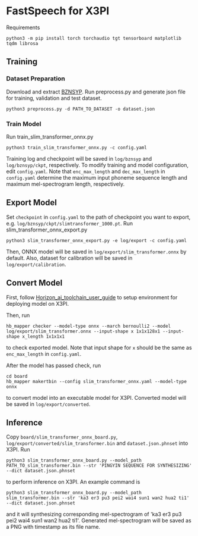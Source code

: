 # FastSpeech for X3PI
Requirements
```
python3 -m pip install torch torchaudio tgt tensorboard matplotlib tqdm librosa
```

## Training
### Dataset Preparation

Download and extract [BZNSYP](https://www.data-baker.com/data/index/TNtts).
Run preprocess.py and generate json file for training, validation and test dataset.
```
python3 preprocess.py -d PATH_TO_DATASET -o dataset.json
```

### Train Model

Run train_slim_transformer_onnx.py
```
python3 train_slim_transformer_onnx.py -c config.yaml
```
Training log and checkpoint will be saved in `log/bznsyp` and `log/bznsyp/ckpt`, respectively.
To modify training and model configuration, edit `config.yaml`.
Note that `enc_max_length` and `dec_max_length` in `config.yaml` determine the maximum input phoneme sequence length and maximum mel-spectrogram length, respectively.

## Export Model

Set `checkpoint` in `config.yaml` to the path of checkpoint you want to export, e.g. `log/bznsyp/ckpt/slimtransformer_1000.pt`.
Run slim_transformer_onnx_export.py
```
python3 slim_transformer_onnx_export.py -e log/export -c config.yaml
```
Then, ONNX model will be saved in `log/export/slim_transformer.onnx` by default.
Also, dataset for calibration will be saved in `log/export/calibration`.

## Convert Model

First, follow [Horizon_ai_toolchain_user_guide](https://developer.horizon.ai/api/v1/fileData/doc/ddk_doc/navigation/ai_toolchain/docs_cn/horizon_ai_toolchain_user_guide/introduction.html) to setup environment for deploying model on X3PI.

Then, run
```
hb_mapper checker --model-type onnx --march bernoulli2 --model log/export/slim_transformer.onnx --input-shape x 1x1x128x1 --input-shape x_length 1x1x1x1
```
to check exported model. Note that input shape for `x` should be the same as `enc_max_length` in `config.yaml`.

After the model has passed check, run
```
cd board
hb_mapper makertbin --config slim_transformer_onnx.yaml --model-type onnx
```
to convert model into an executable model for X3PI.
Converted model will be saved in `log/export/converted`.

## Inference

Copy `board/slim_transformer_onnx_board.py`, `log/export/converted/slim_transformer.bin` and `dataset.json.phnset` into X3PI.
Run
```
python3 slim_transformer_onnx_board.py --model_path PATH_TO_slim_transformer.bin --str 'PINGYIN SEQUENCE FOR SYNTHESIZING' --dict dataset.json.phnset
```
to perform inference on X3PI.
An example command is
```
python3 slim_transformer_onnx_board.py --model_path slim_transformer.bin --str 'ka3 er3 pu3 pei2 wai4 sun1 wan2 hua2 ti1' --dict dataset.json.phnset
```
and it will synthesizing corresponding mel-spectrogram of 'ka3 er3 pu3 pei2 wai4 sun1 wan2 hua2 ti1'.
Generated mel-spectrogram will be saved as a PNG with timestamp as its file name.


